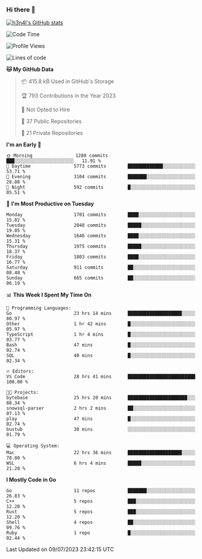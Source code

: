 ### Hi there 👋

[![h3n4l's GitHub stats](https://github-readme-stats.vercel.app/api?username=h3n4l&count_private=true&show_icons=true&theme=radical)](https://github.com/h3n4l/github-readme-stats)

<!--START_SECTION:waka-->
![Code Time](http://img.shields.io/badge/Code%20Time-1%2C399%20hrs%2027%20mins-blue)

![Profile Views](http://img.shields.io/badge/Profile%20Views-0-blue)

![Lines of code](https://img.shields.io/badge/From%20Hello%20World%20I%27ve%20Written-2.4%20million%20lines%20of%20code-blue)

**🐱 My GitHub Data** 

> 📦 415.8 kB Used in GitHub's Storage 
 > 
> 🏆 793 Contributions in the Year 2023
 > 
> 🚫 Not Opted to Hire
 > 
> 📜 37 Public Repositories 
 > 
> 🔑 21 Private Repositories 
 > 
**I'm an Early 🐤** 

```text
🌞 Morning                1280 commits        ███░░░░░░░░░░░░░░░░░░░░░░   11.91 % 
🌆 Daytime                5773 commits        █████████████░░░░░░░░░░░░   53.71 % 
🌃 Evening                3104 commits        ███████░░░░░░░░░░░░░░░░░░   28.88 % 
🌙 Night                  592 commits         █░░░░░░░░░░░░░░░░░░░░░░░░   05.51 % 
```
📅 **I'm Most Productive on Tuesday** 

```text
Monday                   1701 commits        ████░░░░░░░░░░░░░░░░░░░░░   15.82 % 
Tuesday                  2048 commits        █████░░░░░░░░░░░░░░░░░░░░   19.05 % 
Wednesday                1646 commits        ████░░░░░░░░░░░░░░░░░░░░░   15.31 % 
Thursday                 1975 commits        █████░░░░░░░░░░░░░░░░░░░░   18.37 % 
Friday                   1803 commits        ████░░░░░░░░░░░░░░░░░░░░░   16.77 % 
Saturday                 911 commits         ██░░░░░░░░░░░░░░░░░░░░░░░   08.48 % 
Sunday                   665 commits         ██░░░░░░░░░░░░░░░░░░░░░░░   06.19 % 
```


📊 **This Week I Spent My Time On** 

```text
💬 Programming Languages: 
Go                       23 hrs 14 mins      ████████████████████░░░░░   80.97 % 
Other                    1 hr 42 mins        █░░░░░░░░░░░░░░░░░░░░░░░░   05.97 % 
TypeScript               1 hr 4 mins         █░░░░░░░░░░░░░░░░░░░░░░░░   03.77 % 
Bash                     47 mins             █░░░░░░░░░░░░░░░░░░░░░░░░   02.74 % 
SQL                      40 mins             █░░░░░░░░░░░░░░░░░░░░░░░░   02.34 % 

🔥 Editors: 
VS Code                  28 hrs 41 mins      █████████████████████████   100.00 % 

🐱‍💻 Projects: 
bytebase                 25 hrs 20 mins      ██████████████████████░░░   88.34 % 
snowsql-parser           2 hrs 2 mins        ██░░░░░░░░░░░░░░░░░░░░░░░   07.13 % 
play                     47 mins             █░░░░░░░░░░░░░░░░░░░░░░░░   02.74 % 
bustub                   30 mins             ░░░░░░░░░░░░░░░░░░░░░░░░░   01.79 % 

💻 Operating System: 
Mac                      22 hrs 36 mins      ████████████████████░░░░░   78.80 % 
WSL                      6 hrs 4 mins        █████░░░░░░░░░░░░░░░░░░░░   21.20 % 
```

**I Mostly Code in Go** 

```text
Go                       11 repos            ███████░░░░░░░░░░░░░░░░░░   26.83 % 
C++                      5 repos             ███░░░░░░░░░░░░░░░░░░░░░░   12.20 % 
Rust                     5 repos             ███░░░░░░░░░░░░░░░░░░░░░░   12.20 % 
Shell                    4 repos             ██░░░░░░░░░░░░░░░░░░░░░░░   09.76 % 
Ruby                     1 repo              █░░░░░░░░░░░░░░░░░░░░░░░░   02.44 % 
```




 Last Updated on 09/07/2023 23:42:15 UTC
<!--END_SECTION:waka-->

